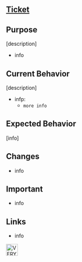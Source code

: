[Ticket](https://paycode.atlassian.net/browse/ticket-123)
-

**Purpose**  
-
[description]
- info

**Current Behavior** 
-
[description]
- infp:
  - `more info`

 **Expected Behavior**   
-
[info]


**Changes**  
-
- info

**Important**
-
- info

**Links** 
-
- info

<img src="http://cultofthepartyparrot.com/parrots/hd/christmasparrot.gif" title="VERY IMPORTANT MANDATORY PARTY PARROT!!!!!!" width="32" height="32"> 

